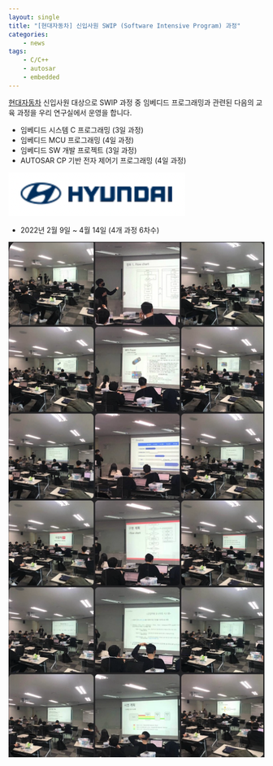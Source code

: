 ```yaml
---
layout: single
title: "[현대자동차] 신입사원 SWIP (Software Intensive Program) 과정"
categories: 
    - news
tags: 
    - C/C++
    - autosar
    - embedded
---
```


[현대자동차](https://www.hyundai.com/) 신입사원 대상으로 SWIP 과정 중 임베디드 프로그래밍과 관련된 다음의 교육 과정을 우리 연구실에서 운영을 합니다.
- 임베디드 시스템 C 프로그래밍 (3일 과정)
- 임베디드 MCU 프로그래밍 (4일 과정)
- 임베디드 SW 개발 프로젝트 (3일 과정)
- AUTOSAR CP 기반 전자 제어기 프로그래밍 (4일 과정)

![hyundai logo](/assets/img/post/hyundai_logo.png)

- 2022년 2월 9일 ~ 4월 14일 (4개 과정 6차수)

![임베디드 SW 개발 프로젝트 진행](/assets/img/post/2022.02.25_Projects.png)



